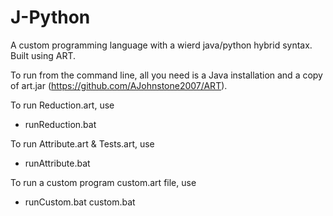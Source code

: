 # J-Python
A custom programming language with a wierd java/python hybrid syntax. Built using ART.

To run from the command line, all you need is a Java installation and a copy of art.jar (https://github.com/AJohnstone2007/ART).

To run Reduction.art, use 
- runReduction.bat

To run Attribute.art & Tests.art, use
- runAttribute.bat

To run a custom program custom.art file, use
- runCustom.bat custom.bat
